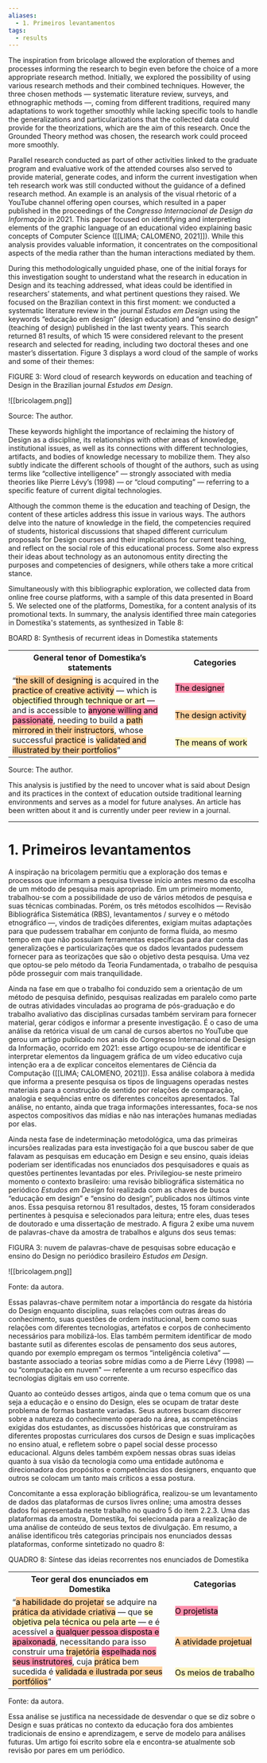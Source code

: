 ```yaml
---
aliases:
  - 1. Primeiros levantamentos
tags:
  - results
---
```

The inspiration from bricolage allowed the exploration of themes and processes informing the research to begin even before the choice of a more appropriate research method. Initially, we explored the possibility of using various research methods and their combined techniques. However, the three chosen methods — systematic literature review, surveys, and ethnographic methods —, coming from different traditions, required many adaptations to work together smoothly while lacking specific tools to handle the generalizations and particularizations that the collected data could provide for the theorizations, which are the aim of this research. Once the Grounded Theory method was chosen, the research work could proceed more smoothly.

Parallel research conducted as part of other activities linked to the graduate program and evaluative work of the attended courses also served to provide material, generate codes, and inform the current investigation when teh research work was still conducted without the guidance of a defined research method. An example is an analysis of the visual rhetoric of a YouTube channel offering open courses, which resulted in a paper published in the proceedings of the _Congresso Internacional de Design da Informação_ in 2021. This paper focused on identifying and interpreting elements of the graphic language of an educational video explaining basic concepts of Computer Science ([[LIMA; CALOMENO, 2021]]). While this analysis provides valuable information, it concentrates on the compositional aspects of the media rather than the human interactions mediated by them.

During this methodologically unguided phase, one of the initial forays for this investigation sought to understand what the research in education in Design and its teaching addressed, what ideas could be identified in researchers’ statements, and what pertinent questions they raised. We focused on the Brazilian context in this first moment: we conducted a systematic literature review in the journal _Estudos em Design_ using the keywords “educação em design” (design education) and “ensino do design” (teaching of design) published in the last twenty years. This search returned 81 results, of which 15 were considered relevant to the present research and selected for reading, including two doctoral theses and one master’s dissertation. Figure 3 displays a word cloud of the sample of works and some of their themes:

FIGURE 3: Word cloud of research keywords on education and teaching of Design in the Brazilian journal _Estudos em Design_.

![[bricolagem.png]]

Source: The author.

These keywords highlight the importance of reclaiming the history of Design as a discipline, its relationships with other areas of knowledge, institutional issues, as well as its connections with different technologies, artifacts, and bodies of knowledge necessary to mobilize them. They also subtly indicate the different schools of thought of the authors, such as using terms like “collective intelligence” — strongly associated with media theories like Pierre Lévy’s (1998) — or “cloud computing” — referring to a specific feature of current digital technologies.

Although the common theme is the education and teaching of Design, the content of these articles address this issue in various ways. The authors delve into the nature of knowledge in the field, the competencies required of students, historical discussions that shaped different curriculum proposals for Design courses and their implications for current teaching, and reflect on the social role of this educational process. Some also express their ideas about technology as an autonomous entity directing the purposes and competencies of designers, while others take a more critical stance.

Simultaneously with this bibliographic exploration, we collected data from online free course platforms, with a sample of this data presented in Board 5. We selected one of the platforms, Domestika, for a content analysis of its promotional texts. In summary, the analysis identified three main categories in Domestika's statements, as synthesized in Table 8:

BOARD 8: Synthesis of recurrent ideas in Domestika statements

<table>
  <tr>
    <th width="65%">General tenor of Domestika’s statements</th>
    <th>Categories</th>
  </tr>
  <tr>
    <td rowspan="3">“<mark style="background: #FFB86CA6;">the skill of designing</mark> is acquired in the <mark style="background: #FFB86CA6;">practice of creative activity</mark> — which is <mark style="background: #FFF3A3A6;">objectified through technique or art</mark> — and is accessible to <mark style="background: #FF5582A6;">anyone willing and passionate</mark>, needing to build a <mark style="background: #FFB86CA6;">path mirrored in their instructors</mark>, whose successful <mark style="background: #FFB86CA6;">practice</mark> is <mark style="background: #FFB86CA6;">validated and illustrated by their portfolios</mark>”</td>
    <td><mark style="background: #FF5582A6;">The designer</mark></td>
  </tr>
  <tr>
    <td><mark style="background: #FFB86CA6;">The design activity</mark></td>
  </tr>
  <tr>
    <td><mark style="background: #FFF3A3A6;">The means of work</mark></td>
  </tr>
</table>

Source: The author.

This analysis is justified by the need to uncover what is said about Design and its practices in the context of education outside traditional learning environments and serves as a model for future analyses. An article has been written about it and is currently under peer review in a journal.

---
# 1. Primeiros levantamentos
A inspiração na bricolagem permitiu que a exploração dos temas e processos que informam a pesquisa tivesse início antes mesmo da escolha de um método de pesquisa mais apropriado. Em um primeiro momento, trabalhou-se com a possibilidade de uso de vários métodos de pesquisa e suas técnicas combinadas. Porém, os três métodos escolhidos — Revisão Bibliográfica Sistemática (RBS), levantamentos / survey e o método etnográfico —, vindos de tradições diferentes, exigiam muitas adaptações para que pudessem trabalhar em conjunto de forma fluida, ao mesmo tempo em que não possuíam ferramentas específicas para dar conta das generalizações e particularizações que os dados levantados pudessem fornecer para as teorizações que são o objetivo desta pesquisa. Uma vez que optou-se pelo método da Teoria Fundamentada, o trabalho de pesquisa pôde prosseguir com mais tranquilidade.

Ainda na fase em que o trabalho foi conduzido sem a orientação de um método de pesquisa definido, pesquisas realizadas em paralelo como parte de outras atividades vinculadas ao programa de pós-graduação e do trabalho avaliativo das disciplinas cursadas também serviram para fornecer material, gerar códigos e informar a presente investigação. É o caso de uma análise da retórica visual de um canal de cursos abertos no YouTube que gerou um artigo publicado nos anais do Congresso Internacional de Design da Informação, ocorrido em 2021: esse artigo ocupou-se de identificar e interpretar elementos da linguagem gráfica de um vídeo educativo cuja intenção era a de explicar conceitos elementares de Ciência da Computação ([[LIMA; CALOMENO, 2021]]). Essa análise colabora à medida que informa a presente pesquisa os tipos de linguagens operadas nestes materiais para a construção de sentido por relações de comparação, analogia e sequências entre os diferentes conceitos apresentados. Tal análise, no entanto, ainda que traga informações interessantes, foca-se nos aspectos compositivos das mídias e não nas interações humanas mediadas por elas.

Ainda nesta fase de indeterminação metodológica, uma das primeiras incursões realizadas para esta investigação foi a que buscou saber de que falavam as pesquisas em educação em Design e seu ensino, quais ideias poderiam ser identificadas nos enunciados dos pesquisadores e quais as questões pertinentes levantadas por eles. Privilegiou-se neste primeiro momento o contexto brasileiro: uma revisão bibliográfica sistemática no periódico _Estudos em Design_ foi realizada com as chaves de busca “educação em design” e “ensino do design”, publicados nos últimos vinte anos. Essa pesquisa retornou 81 resultados, destes, 15 foram considerados pertinentes à pesquisa e selecionados para leitura; entre eles, duas teses de doutorado e uma dissertação de mestrado. A figura 2 exibe uma nuvem de palavras-chave da amostra de trabalhos e alguns dos seus temas:

FIGURA 3: nuvem de palavras-chave de pesquisas sobre educação e ensino do Design no periódico brasileiro _Estudos em Design_.

![[bricolagem.png]]

Fonte: da autora.

Essas palavras-chave permitem notar a importância do resgate da história do Design enquanto disciplina, suas relações com outras áreas do conhecimento, suas questões de ordem institucional, bem como suas relações com diferentes tecnologias, artefatos e corpos de conhecimento necessários para mobilizá-los. Elas também permitem identificar de modo bastante sutil as diferentes escolas de pensamento dos seus autores, quando por exemplo empregam os termos “inteligência coletiva” — bastante associado a teorias sobre mídias como a de Pierre Lévy (1998) — ou “computação em nuvem" — referente a um recurso específico das tecnologias digitais em uso corrente.

Quanto ao conteúdo desses artigos, ainda que o tema comum que os una seja a educação e o ensino do Design, eles se ocupam de tratar deste problema de formas bastante variadas. Seus autores buscam discorrer sobre a natureza do conhecimento operado na área, as competências exigidas dos estudantes, as discussões históricas que construíram as diferentes propostas curriculares dos cursos de Design e suas implicações no ensino atual, e refletem sobre o papel social desse processo educacional. Alguns deles também expõem nessas obras suas ideias quanto à sua visão da tecnologia como uma entidade autônoma e direcionadora dos propósitos e competências dos designers, enquanto que outros se colocam um tanto mais críticos a essa postura.

Concomitante a essa exploração bibliográfica, realizou-se um levantamento de dados das plataformas de cursos livres online; uma amostra desses dados foi apresentada neste trabalho no quadro 5 do item 2.2.3. Uma das plataformas da amostra, Domestika, foi selecionada para a realização de uma análise de conteúdo de seus textos de divulgação. Em resumo, a análise identificou três categorias principais nos enunciados dessas plataformas, conforme sintetizado no quadro 8:

QUADRO 8: Síntese das ideias recorrentes nos enunciados de Domestika

<table>
  <tr>
    <th width="65%">Teor geral dos enunciados em Domestika</th>
    <th>Categorias</th>
  </tr>
  <tr>
    <td rowspan="3">“<mark style="background: #FFB86CA6;">a habilidade do projetar</mark> se adquire na <mark style="background: #FFB86CA6;">prática da atividade criativa</mark> — que <mark style="background: #FFF3A3A6;">se objetiva pela técnica ou pela arte</mark> — e é acessível a <mark style="background: #FF5582A6;">qualquer pessoa disposta e apaixonada</mark>, necessitando para isso construir uma <mark style="background: #FFB86CA6;">trajetória</mark> <mark style="background: #FF5582A6;">espelhada nos seus instrutores</mark>, cuja <mark style="background: #FFB86CA6;">prática</mark> bem sucedida é <mark style="background: #FFB86CA6;">validada e ilustrada por seus portfólios</mark>”</td>
    <td><mark style="background: #FF5582A6;">O projetista</mark></td>
  </tr>
  <tr>
    <td><mark style="background: #FFB86CA6;">A atividade projetual</mark></td>
  </tr>
  <tr>
    <td><mark style="background: #FFF3A3A6;">Os meios de trabalho</mark></td>
  </tr>
</table>

Fonte: da autora.

Essa análise se justifica na necessidade de desvendar o que se diz sobre o Design e suas práticas no contexto da educação fora dos ambientes tradicionais de ensino e aprendizagem, e serve de modelo para análises futuras. Um artigo foi escrito sobre ela e encontra-se atualmente sob revisão por pares em um periódico.
